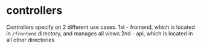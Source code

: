 # controllers

Controllers specify on 2 different use cases.
1st - frontend, which is located in `/frontend` directory, and manages all views
2nd - api, which is located in all other directories

